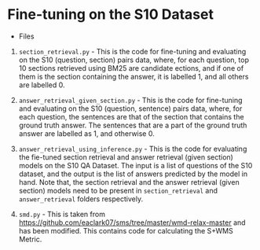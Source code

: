 # Fine-tuning on the S10 Dataset

- Files

1. `section_retrieval.py` - This is the code for fine-tuning and evaluating on the S10 (question, section) pairs data, where, for each question, top 10 sections retrieved using BM25 are candidate ections, and if one of them is the section containing the answer, it is labelled 1, and all others are labelled 0.

2. `answer_retrieval_given_section.py` - This is the code for fine-tuning and evaluating on the S10 (question, sentence) pairs data, where, for each question, the sentences are that of the section that contains the ground truth answer. The sentences that are a part of the ground truth answer are labelled as 1, and otherwise 0.

3. `answer_retrieval_using_inference.py` - This is the code for evaluating the fie-tuned section retrieval and answer retrieval (given section) models on the S10 QA Dataset. The input is a list of questions of the S10 dataset, and the output is the list of answers predicted by the model in hand. Note that, the section retrieval and the answer retrieval (given section) models need to be present in `section_retrieval` and `answer_retrieval` folders respectively.

4. `smd.py` - This is taken from https://github.com/eaclark07/sms/tree/master/wmd-relax-master and has been modified. This contains code for calculating the S+WMS Metric.
